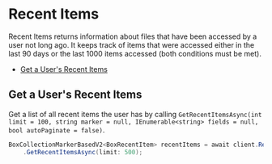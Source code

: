 Recent Items
============

Recent Items returns information about files that have been accessed by a user not long ago. It keeps track of items
that were accessed either in the last 90 days or the last 1000 items accessed (both conditions must be met).

<!-- START doctoc generated TOC please keep comment here to allow auto update -->
<!-- DON'T EDIT THIS SECTION, INSTEAD RE-RUN doctoc TO UPDATE -->


- [Get a User's Recent Items](#get-a-users-recent-items)

<!-- END doctoc generated TOC please keep comment here to allow auto update -->

Get a User's Recent Items
-------------------------

Get a list of all recent items the user has by calling
`GetRecentItemsAsync(int limit = 100, string marker = null, IEnumerable<string> fields = null, bool autoPaginate = false)`.

```c#
BoxCollectionMarkerBasedV2<BoxRecentItem> recentItems = await client.RecentItemsManager
    .GetRecentItemsAsync(limit: 500);
```